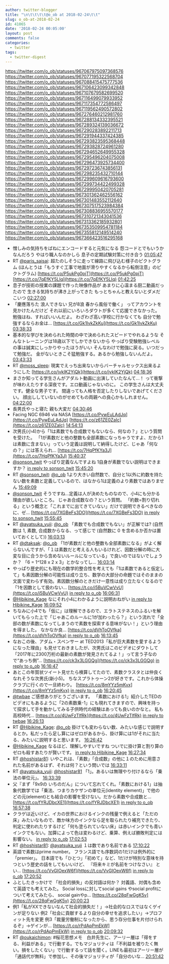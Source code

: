 ```yaml
---
author: twitter-blogger
title: "\n\t\t\t\t@o_ob at 2018-02-24\t\t"
slug: o_ob-at-2018-02-24
id: 41065
date: '2018-02-24 00:05:00'
layout: post
comments: false
categories:
  - twitter
tags:
  - twitter-digest
---
```


https://twitter.com/o_ob/statuses/967067975097368576 https://twitter.com/o_ob/statuses/967077195322568704 https://twitter.com/o_ob/statuses/967088415475777536 https://twitter.com/o_ob/statuses/967106423099342848 https://twitter.com/o_ob/statuses/967107679582699520 https://twitter.com/o_ob/statuses/967116499079933952 https://twitter.com/o_ob/statuses/967117354772586497 https://twitter.com/o_ob/statuses/967119562490572802 https://twitter.com/o_ob/statuses/967276460212981760 https://twitter.com/o_ob/statuses/967288134332395521 https://twitter.com/o_ob/statuses/967289324139036672 https://twitter.com/o_ob/statuses/967290283892211713 https://twitter.com/o_ob/statuses/967291944337424385 https://twitter.com/o_ob/statuses/967293823595368448 https://twitter.com/o_ob/statuses/967293828724961280 https://twitter.com/o_ob/statuses/967294652649955328 https://twitter.com/o_ob/statuses/967295496204075008 https://twitter.com/o_ob/statuses/967296473925734400 https://twitter.com/o_ob/statuses/967297236743856131 https://twitter.com/o_ob/statuses/967298235432710144 https://twitter.com/o_ob/statuses/967299609616793600 https://twitter.com/o_ob/statuses/967299734422499328 https://twitter.com/o_ob/statuses/967299950420705281 https://twitter.com/o_ob/statuses/967301362462556162 https://twitter.com/o_ob/statuses/967301483552112640 https://twitter.com/o_ob/statuses/967307517523984384 https://twitter.com/o_ob/statuses/967308836955570177 https://twitter.com/o_ob/statuses/967310721343041536 https://twitter.com/o_ob/statuses/967313362185932801 https://twitter.com/o_ob/statuses/967353509954781184 https://twitter.com/o_ob/statuses/967355812149514240 https://twitter.com/o_ob/statuses/967366423516295168  

*   憎しみの気持ちをばねにエンコードすると元気になる 怨コードとでもいうか なんだろう やはり職人なのかしら 息子の定期試験対策に付き合う [01:05:47](https://twitter.com/o_ob/statuses/967067975097368576)
*   RT [@paris_saisai](https://twitter.com/paris_saisai): 超たのしそうに走って線路に飛び込む様子のピクトグラム (ほんとうは「もうすぐ工事で地面が滑りやすくなるから転倒注意」のピクトグラム) [https://t.co/P5ukPg0pjT](https://t.co/P5ukPg0pjT) [https://t.co/7qEfKY5LIq](https://t.co/7qEfKY5LIq) [01:42:25](https://twitter.com/o_ob/statuses/967077195322568704)
*   息子が技術の授業の課題で作った映像作品が あまりに心温まる厨二動画だったので 生きる気持ちが沸き上がってきた もっとちゃんと教えないとダメだこいつ [02:27:00](https://twitter.com/o_ob/statuses/967088415475777536)
*   「慶應落ちた 浪人できない 兄が8浪 春から風俗で働く」 ってアカウントを見かけたんだけど それ以前にいろいろダウトが多くて応援できなかった。 勉強はね、すればいいんだよ。 わざわざ高い学校に行かなくても 自分で勉強するならお金は… [https://t.co/Gk1IvkZkKu](https://t.co/Gk1IvkZkKu) [03:38:33](https://twitter.com/o_ob/statuses/967106423099342848)
*   基本的な学びを決められた時間の中で決められたスピードでやれるような そんなトレーニングは18歳以下でしかできないから やっぱり受験勉強レベルの事は誠実にしっかりやったほうがいい そんなわけで勉強に戻る。いつだって勉強だ。 金がないときこそ猛勉強する。あるから勉強しないんだよ。 [03:43:33](https://twitter.com/o_ob/statuses/967107679582699520)
*   RT [@moss_sleep](https://twitter.com/moss_sleep): 現実でえっち出来ないからバーチャルセックス出来るようにした [https://t.co/jvkIK2YjQk](https://t.co/jvkIK2YjQk) [04:18:36](https://twitter.com/o_ob/statuses/967116499079933952)
*   まさか知ってる学生さんがアダルト動画に出演していたなんて…！ って衝撃が味わえたりする深夜です。エロ動画じゃないのに。 この学生さんは大丈夫です。健全な男子です。 間違っても人格を否定したりしないであげてください。 顔出ししていないのがせめてもの両親への良心かもしれません。 [04:22:00](https://twitter.com/o_ob/statuses/967117354772586497)
*   長男氏やっと寝た 親も大変だ [04:30:46](https://twitter.com/o_ob/statuses/967119562490572802)
*   Facing NGC 6946 via NASA [https://t.co/PywEuLAdJq](https://t.co/PywEuLAdJq) [https://t.co/z61ZE0ZaIc](https://t.co/z61ZE0ZaIc) [14:54:13](https://twitter.com/o_ob/statuses/967276460212981760)
*   次男氏(小4)から「1は素数でも合成数でもないなら、何なの？」という質問を受けた。 「1が素数だと他の整数も全部素数になっちゃうですよ、だから1は素数に含まない」っていう定義は説明して納得したけど、じゃあ「何なの？」には答えられ… [https://t.co/7HqPfKYa3J](https://t.co/7HqPfKYa3J) [15:40:37](https://twitter.com/o_ob/statuses/967288134332395521)
*   [@sonson_twit](https://twitter.com/sonson_twit) やっぱり定義なんですよね 1自身が素数でない説明はできますか？ [in reply to sonson_twit](https://twitter.com/sonson_twit/statuses/967288849155026944) [15:45:20](https://twitter.com/o_ob/statuses/967289324139036672)
*   RT [@sonson_twit](https://twitter.com/sonson_twit): [@o_ob](https://twitter.com/o_ob) 1より大きい自然数で、自分と1以外に約数を持たない数を素数と定義しているので、はなから1は定義のより素数ではありません [15:49:09](https://twitter.com/o_ob/statuses/967290283892211713)
*   [@sonson_twit](https://twitter.com/sonson_twit) そうですね...定義は人が決めたものなので、小4にも分かる理由が欲しいところ。 じゃあ合成数なの？という質問。 「約数=割り切れる」という概念と「これまでに出てきていない」だけで説明できるべきなのに、ゼ… [https://t.co/7XGBeFs3DO](https://t.co/7XGBeFs3DO) [in reply to sonson_twit](https://twitter.com/sonson_twit/statuses/967290006900424704) [15:55:45](https://twitter.com/o_ob/statuses/967291944337424385)
*   RT [@ayatsuka_yuji](https://twitter.com/ayatsuka_yuji): [@o_ob](https://twitter.com/o_ob) 「素数でも合成数でもない」が正解では? (自然数は 1, 素数, 合成数からなる、って感じで (自然数に 0 を含めるか否かは置いておくとして)) [16:03:13](https://twitter.com/o_ob/statuses/967293823595368448)
*   RT [@dtaksak](https://twitter.com/dtaksak): [@o_ob](https://twitter.com/o_ob) 「1が素数だと他の整数も全部素数になる」がよく解らないんですが、「１は素数だと考える人もいるけれど、因数分解の時に大変な目に合うから含めないルールになっている」で良いのではないでしょうか？ 「6 = 1^128 x 2 x 3」とかなってし… [16:03:14](https://twitter.com/o_ob/statuses/967293828724961280)
*   やっぱり歴史的にも現在の数学的整合性を考えても「1は素数であると仮定して」も素因数分解の可能性は成り立ち、数学の大部分の命題ではそのままの文面で変わらず有効。素因数分解のときだけ一意性は成り立たなくなるので「1を因数として扱わない… [https://t.co/i5BuVCwVvU](https://t.co/i5BuVCwVvU) [in reply to o_ob](https://twitter.com/o_ob/statuses/967288134332395521) [16:06:31](https://twitter.com/o_ob/statuses/967294652649955328)
*   [@Hibikine_Kage](https://twitter.com/Hibikine_Kage) なにそれ小4にわかるように説明おねがい [in reply to Hibikine_Kage](https://twitter.com/Hibikine_Kage/statuses/967295319007350784) [16:09:52](https://twitter.com/o_ob/statuses/967295496204075008)
*   ちなみに小4でも「仮に」は理解できるので、エラトステネスのふるいを解いてもらった上で「じゃあこのルールに1が加わったら？」という流れで「全部の数が素数になってしまうので素数を探索する意味がない！」という理由を得ました。 なかなか良… [https://t.co/dVhToOVfka](https://t.co/dVhToOVfka) [in reply to o_ob](https://twitter.com/o_ob/statuses/967294652649955328) [16:13:45](https://twitter.com/o_ob/statuses/967296473925734400)
*   なおこの後、アダム・スペンサー at TED2013「私が巨大素数を愛するようになった理由」も見せておきましたが、次男氏はこのビデオにダウトして「2017年に2300万桁の最新の素数が発見されてるよ！」って言う子なので“あっち側”… [https://t.co/ck3x3LGGQg](https://t.co/ck3x3LGGQg) [in reply to o_ob](https://twitter.com/o_ob/statuses/967294652649955328) [16:16:47](https://twitter.com/o_ob/statuses/967297236743856131)
*   あとこの年賀状ツイート見せたら検算してたので、素数クラスタとは仲良くなれそうな次男氏(新小5)。 ちなスプラトゥーン2が好きです。これから体操クラブに行くので一旦終わり。 [https://t.co/8mYYz5mKvx](https://t.co/8mYYz5mKvx) [in reply to o_ob](https://twitter.com/o_ob/statuses/967296473925734400) [16:20:45](https://twitter.com/o_ob/statuses/967298235432710144)
*   [@twbae](https://twitter.com/twbae) ご感想ありがとうございます。 「素数における1」紹介したTEDのビデオにもあるように「2の素数乗-1」にも現れてきますので、興味を持って探求して手を動かしてみる子供時代の経験はあっても良いのかなと。 私も高校時代… [https://t.co/4UwFzTlfRk](https://t.co/4UwFzTlfRk) [in reply to twbae](https://twitter.com/twbae/statuses/967298450541850624) [16:26:13](https://twitter.com/o_ob/statuses/967299609616793600)
*   RT [@Hibikine_Kage](https://twitter.com/Hibikine_Kage): [@o_ob](https://twitter.com/o_ob) 掛けても変わらない数、みたいな感じで説明するとか。私だったら足し算にはゼロがあるから、掛け算には1がそれに当たる、みたいに説明すると思います。 [16:26:42](https://twitter.com/o_ob/statuses/967299734422499328)
*   [@Hibikine_Kage](https://twitter.com/Hibikine_Kage) なるほど、理解しやすいですね ついでに掛け算と割り算のゼロも殺すあたりが賢いです。 [in reply to Hibikine_Kage](https://twitter.com/Hibikine_Kage/statuses/967298514739904513) [16:27:34](https://twitter.com/o_ob/statuses/967299950420705281)
*   RT [@hoshistar81](https://twitter.com/hoshistar81): いやこれは、「素数」「合成数」の他に１のために用意された名前があるはず、それは何？という問いでは [16:33:11](https://twitter.com/o_ob/statuses/967301362462556162)
*   RT [@ayatsuka_yuji](https://twitter.com/ayatsuka_yuji): [@hoshistar81](https://twitter.com/hoshistar81) 「1」。あるいは無理やり付けるなら「乗法の単位元」。 [16:33:39](https://twitter.com/o_ob/statuses/967301483552112640)
*   父『まず「9x9の いちのだん」について忘れてくれ。「素数における1」は抽象代数学では「乗法、つまりカケザンの単位元(identity element)」で他のどの元(element)とも結合の影響を受けない。だから素数や合成数と… [https://t.co/fYRJDbcXE1](https://t.co/fYRJDbcXE1) [in reply to o_ob](https://twitter.com/o_ob/statuses/967298235432710144) [16:57:38](https://twitter.com/o_ob/statuses/967307517523984384)
*   クラゲは近いけど、イカの世界におけるインクの残量で例えると「ただの床」みたいなもので、敵か味方のインクなら足を取られたり補充できたり、判定に使われたりするけど「何も塗られていない床」は赤いインクでも青いインクでもない。加算によって色は変わるけど、乗算、例えば勝敗判定には影響ない。 [in reply to o_ob](https://twitter.com/o_ob/statuses/967307517523984384) [17:02:53](https://twitter.com/o_ob/statuses/967308836955570177)
*   RT [@hoshistar81](https://twitter.com/hoshistar81): [@ayatsuka_yuji](https://twitter.com/ayatsuka_yuji) １は数であり名前である [17:10:22](https://twitter.com/o_ob/statuses/967310721343041536)
*   英語で素数はprime number。 フランス語でも序数詞の1だけは例外的に「premier」。 日本語でも「ひとつ」「初めて」など、1だけが特別な意味を持つという歴史の話をしてもいいけど、 『将来キミが名前をつけなさい』 とい… [https://t.co/VvGIOexW6f](https://t.co/VvGIOexW6f) [in reply to o_ob](https://twitter.com/o_ob/statuses/967288134332395521) [17:20:52](https://twitter.com/o_ob/statuses/967313362185932801)
*   ふとしたきっかけで 「社会的損失」の反対語は何か？ 対義語、対偶も含めて英語でも考えてみた。 Social lossに対してsocial gains やsocial profitについて考えてみたら、 social gainやp… [https://t.co/28qFwGgK5v](https://t.co/28qFwGgK5v) [20:00:23](https://twitter.com/o_ob/statuses/967353509954781184)
*   例1「私がXXできないなんて社会的損失だ！」→社会的なロスではなくゲインが足りない 例2「社会に貢献するより自分の幸せを追求したい」→プロフィット先を変更 例3「裁量労働制になったから、思う存分仕事を片付けられるぞ」→ゲインが… [https://t.co/rPdApPmEkW](https://t.co/rPdApPmEkW) [in reply to o_ob](https://twitter.com/o_ob/statuses/967353509954781184) [20:09:32](https://twitter.com/o_ob/statuses/967355812149514240)
*   RT [@oukaichimon](https://twitter.com/oukaichimon): #桜花思想メモ　白井先生に、アーリー層は「得をする、利益がある」で行動する。でもマジョリティは「不利益を被りたく無い。損をしたくない」で行動するって話を聞く。LINEも最初はアーリー層が「通話代が無料」で参加し、その後マジョリティが「自分のいな… [20:51:42](https://twitter.com/o_ob/statuses/967366423516295168)
